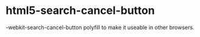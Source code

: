 html5-search-cancel-button
==========================

-webkit-search-cancel-button polyfill to make it useable in other browsers.